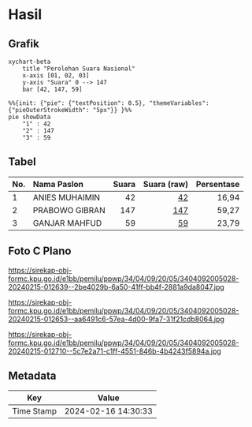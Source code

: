 # Hasil

## Grafik

```mermaid
xychart-beta
    title "Perolehan Suara Nasional"
    x-axis [01, 02, 03]
    y-axis "Suara" 0 --> 147
    bar [42, 147, 59]
```

```mermaid
%%{init: {"pie": {"textPosition": 0.5}, "themeVariables": {"pieOuterStrokeWidth": "5px"}} }%%
pie showData
    "1" : 42
    "2" : 147
    "3" : 59
```

## Tabel

| No. | Nama Paslon    | Suara | Suara (raw) | Persentase |
|:--- |:-------------- | -----:| -----------:| ----------:|
| 1   | ANIES MUHAIMIN | 42    | [42][p-1]   | 16,94      |
| 2   | PRABOWO GIBRAN | 147   | [147][p-2]  | 59,27      |
| 3   | GANJAR MAHFUD  | 59    | [59][p-3]   | 23,79      |


[p-1]: https://github.com/gigit-pemilu/pemilu-2024/blob/main/pilpres/hitung-suara/sub/34-di-yogyakarta/sub/04-sleman/sub/09-prambanan/sub/2005-madurejo/sub/028-tps/sub/paslon-1.txt
[p-2]: https://github.com/gigit-pemilu/pemilu-2024/blob/main/pilpres/hitung-suara/sub/34-di-yogyakarta/sub/04-sleman/sub/09-prambanan/sub/2005-madurejo/sub/028-tps/sub/paslon-2.txt
[p-3]: https://github.com/gigit-pemilu/pemilu-2024/blob/main/pilpres/hitung-suara/sub/34-di-yogyakarta/sub/04-sleman/sub/09-prambanan/sub/2005-madurejo/sub/028-tps/sub/paslon-3.txt

## Foto C Plano

https://sirekap-obj-formc.kpu.go.id/e1bb/pemilu/ppwp/34/04/09/20/05/3404092005028-20240215-012639--2be4029b-6a50-41ff-bb4f-2881a9da8047.jpg

https://sirekap-obj-formc.kpu.go.id/e1bb/pemilu/ppwp/34/04/09/20/05/3404092005028-20240215-012653--aa6491c6-57ea-4d00-9fa7-31f21cdb8064.jpg

https://sirekap-obj-formc.kpu.go.id/e1bb/pemilu/ppwp/34/04/09/20/05/3404092005028-20240215-012710--5c7e2a71-c1ff-4551-846b-4b4243f5894a.jpg


## Metadata

| Key        | Value               |
| ---------- | ------------------- |
| Time Stamp | 2024-02-16 14:30:33 |



